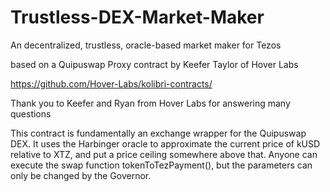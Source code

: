 # Trustless-DEX-Market-Maker
An decentralized, trustless, oracle-based market maker for Tezos

based on a Quipuswap Proxy contract by Keefer Taylor of Hover Labs

https://github.com/Hover-Labs/kolibri-contracts/

Thank you to Keefer and Ryan from Hover Labs for answering many questions

This contract is fundamentally an exchange wrapper for the Quipuswap DEX. It uses the Harbinger oracle to approximate the current price of kUSD relative to XTZ, and put a price ceiling somewhere above that. Anyone can execute the swap function tokenToTezPayment(), but the parameters can only be changed by the Governor.
